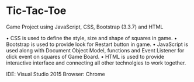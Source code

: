 # Tic-Tac-Toe
Game Project using JavaScript, CSS, Bootstrap (3.3.7) and HTML

•	CSS is used to define the style, size and shape of squares in game.
•	Bootstrap is used to provide look for Restart button in game.
•	JavaScript is used along with Document Object Model, functions and Event Listener for click event on squares of Game Board.
•	HTML is used to provide interactive interface and connecting all other technolgies to work together.

IDE: Visual Studio 2015
Browser: Chrome
